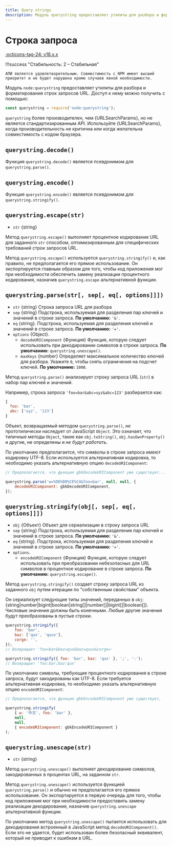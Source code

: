 ```yaml
---
title: Query strings
description: Модуль querystring предоставляет утилиты для разбора и форматирования строк запросов URL
---
```


# Строка запроса

[:octicons-tag-24: v18.x.x](https://nodejs.org/docs/latest-v18.x/api/querystring.html)

!!!success "Стабильность: 2 – Стабильная"

    АПИ является удовлетворительным. Совместимость с NPM имеет высший приоритет и не будет нарушена кроме случаев явной необходимости.

Модуль `node:querystring` предоставляет утилиты для разбора и форматирования строк запросов URL. Доступ к нему можно получить с помощью:

```js
const querystring = require('node:querystring');
```

`querystring` более производителен, чем {URLSearchParams}, но не является стандартизированным API. Используйте {URLSearchParams}, когда производительность не критична или когда желательна совместимость с кодом браузера.

## `querystring.decode()`

Функция `querystring.decode()` является псевдонимом для `querystring.parse()`.

## `querystring.encode()`

Функция `querystring.encode()` является псевдонимом для `querystring.stringify()`.

## `querystring.escape(str)`

-   `str` {string}

Метод `querystring.escape()` выполняет процентное кодирование URL для заданного `str` способом, оптимизированным для специфических требований строк запросов URL.

Метод `querystring.escape()` используется `querystring.stringify()` и, как правило, не предполагается его прямое использование. Он экспортируется главным образом для того, чтобы код приложения мог при необходимости обеспечить замену реализации процентного кодирования, назначив `querystring.escape` альтернативной функции.

## `querystring.parse(str[, sep[, eq[, options]]])`

-   `str` {string} Строка запроса URL для разбора
-   `sep` {string} Подстрока, используемая для разделения пар ключей и значений в строке запроса. **По умолчанию:** `'&'`.
-   `eq` {string}. Подстрока, используемая для разделения ключей и значений в строке запроса. **По умолчанию:** `'='`.
-   `options` {Object}.
    -   `decodeURIComponent` {Функция} Функция, которую следует использовать при декодировании символов в строке запроса. **По умолчанию:** `querystring.unescape()`.
    -   `maxKeys` {number} Определяет максимальное количество ключей для разбора. Укажите `0`, чтобы снять ограничения на подсчет ключей. **По умолчанию:** `1000`.

Метод `querystring.parse()` анализирует строку запроса URL (`str`) в набор пар ключей и значений.

Например, строка запроса `'foo=bar&abc=xyz&abc=123'` разбирается как:

```js
{
  foo: 'bar',
  abc: ['xyz', '123']
}
```

Объект, возвращаемый методом `querystring.parse()`, _не_ прототипически наследует от JavaScript `Object`. Это означает, что типичные методы `Object`, такие как `obj.toString()`, `obj.hasOwnProperty()` и другие, не определены и _не будут работать_.

По умолчанию предполагается, что символы в строке запроса имеют кодировку UTF-8. Если используется альтернативная кодировка, то необходимо указать альтернативную опцию `decodeURIComponent`:

```js
// Предполагается, что функция gbkDecodeURIComponent уже существует...

querystring.parse('w=%D6%D0%CE%C4&foo=bar', null, null, {
    decodeURIComponent: gbkDecodeURIComponent,
});
```

## `querystring.stringify(obj[, sep[, eq[, options]]])`

-   `obj` {Объект} Объект для сериализации в строку запроса URL
-   `sep` {string} Подстрока, используемая для разделения пар ключей и значений в строке запроса. **По умолчанию:** `'&'`.
-   `eq` {string}. Подстрока, используемая для разделения ключей и значений в строке запроса. **По умолчанию:** `'='`.
-   `options`.
    -   `encodeURIComponent` {Функция} Функция, которую следует использовать при преобразовании небезопасных для URL символов в процентное кодирование в строке запроса. **По умолчанию:** `querystring.escape()`.

Метод `querystring.stringify()` создает строку запроса URL из заданного `obj` путем итерации по "собственным свойствам" объекта.

Он сериализует следующие типы значений, переданных в `obj`: {string|number|bigint|boolean|string\[\]|number\[\]|bigint\[\]|boolean\[\]}. Числовые значения должны быть конечными. Любые другие значения будут преобразованы в пустые строки.

```js
querystring.stringify({
    foo: 'bar',
    baz: ['qux', 'quux'],
    corge: '',
});
// Возвращает 'foo=bar&baz=qux&baz=quux&corge='

querystring.stringify({ foo: 'bar', baz: 'qux' }, ';', ':');
// Возвращает 'foo:bar;baz:qux'
```

По умолчанию символы, требующие процентного кодирования в строке запроса, будут закодированы как UTF-8. Если требуется альтернативная кодировка, то необходимо указать альтернативную опцию `encodeURIComponent`:

```js
// Предполагается, что функция gbkEncodeURIComponent уже существует,

querystring.stringify(
    { w: '中文', foo: 'bar' },
    null,
    null,
    { encodeURIComponent: gbkEncodeURIComponent }
);
```

## `querystring.unescape(str)`

-   `str` {string}

Метод `querystring.unescape()` выполняет декодирование символов, закодированных в процентах URL, на заданном `str`.

Метод `querystring.unescape()` используется функцией `querystring.parse()` и обычно не предполагается его прямое использование. Он экспортируется в первую очередь для того, чтобы код приложения мог при необходимости предоставить замену реализации декодирования, назначив `querystring.unescape` альтернативной функции.

По умолчанию метод `querystring.unescape()` пытается использовать для декодирования встроенный в JavaScript метод `decodeURIComponent()`. Если это не удается, будет использован более безопасный эквивалент, который не приводит к ошибкам в URL.

